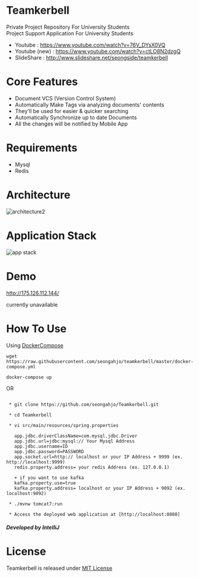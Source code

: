 
Teamkerbell
=====
Private Project Repository For University Students
<br>
Project Support Application For University Students

* Youtube : https://www.youtube.com/watch?v=76V_DYsX0VQ 
* Youtube (new) : https://www.youtube.com/watch?v=ctLO8N2dzgQ
* SlideShare : http://www.slideshare.net/seongside/teamkerbell


Core Features
=====
* Document VCS (Version Control System)
* Automatically Make Tags via analyzing documents' contents
 * They'll be used for easier & quicker searching 
* Automatically Synchronize up to date Documents
* All the changes will be notified by Mobile App

Requirements
===
* Mysql
* Redis

Architecture
=====
![architecture2](https://cloud.githubusercontent.com/assets/10272119/19626023/9f6b6876-9962-11e6-9303-332e02aadfbf.png)


Application Stack
=====
![app stack](https://cloud.githubusercontent.com/assets/10272119/19376711/49ebd3c0-921b-11e6-9dbf-adf45e996a39.png)


Demo
=====
http://175.126.112.144/

currently unavailable

How To Use
=====

 Using <a href="https://docs.docker.com/compose/">DockerCompose</a>
 
 ```
 wget https://raw.githubusercontent.com/seongahjo/teamkerbell/master/docker-compose.yml
 
 docker-compose up
 ```

OR


```  
 
 * git clone https://github.com/seongahjo/Teamkerbell.git
 
 * cd Teamkerbell
 
 * vi src/main/resources/spring.properties
 
   app.jdbc.driverClassName=com.mysql.jdbc.Driver
   app.jdbc.url=jdbc:mysql:// Your Mysql Address
   app.jdbc.username=ID
   app.jdbc.password=PASSWORD
   app.socket.url=http:// localhost or your IP Address + 9999 (ex. http://localhost:9999)
   redis.property.address= your redis Address (ex. 127.0.0.1)
   
   + if you want to use kafka
   kafka.property.use=true
   kafka.property.address= localhost or your IP Address + 9092 (ex. localhost:9092)
 
 * ./mvnw tomcat7:run
 
 * Access the deployed web application at [http://localhost:8080]

 ```

##### Developed by IntelliJ


License
=====
Teamkerbell is released under [MIT License] 

[MIT License]: https://github.com/seongahjo/Teamkerbell/blob/master/LICENSE
